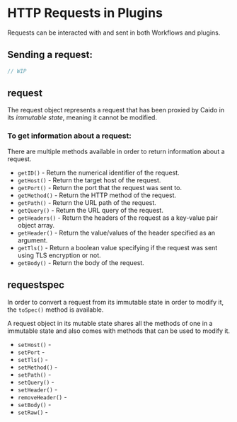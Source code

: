 # HTTP Requests in Plugins

Requests can be interacted with and sent in both Workflows and plugins.

## Sending a request:

``` ts
// WIP
```

## request

The request object represents a request that has been proxied by Caido in its _immutable state_, meaning it cannot be modified.

### To get information about a request:

There are multiple methods available in order to return information about a request.

- `getID()` - Return the numerical identifier of the request.
- `getHost()` - Return the target host of the request.
- `getPort()` - Return the port that the request was sent to.
- `getMethod()` - Return the HTTP method of the request.
- `getPath()` - Return the URL path of the request.
- `getQuery()` - Return the URL query of the request.
- `getHeaders()` - Return the headers of the request as a key-value pair object array.
- `getHeader()` - Return the value/values of the header specified as an argument.
- `getTls()` - Return a boolean value specifying if the request was sent using TLS encryption or not.
- `getBody()` - Return the body of the request.

## requestspec

In order to convert a request from its immutable state in order to modify it, the `toSpec()` method is available.

A request object in its mutable state shares all the methods of one in a immutable state and also comes with methods that can be used to modify it.

- `setHost()` -
- `setPort` -
- `setTls()` -
- `setMethod()` -
- `setPath()` -
- `setQuery()` -
- `setHeader()` -
- `removeHeader()` -
- `setBody()` -
- `setRaw()` -
